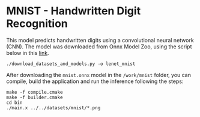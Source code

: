 # MNIST - Handwritten Digit Recognition

This model predicts handwritten digits using a convolutional neural network
(CNN). The model was downloaded from Onnx Model Zoo, using the script below in
this [link](https://github.com/pytorch/glow/tree/master/utils).

```
./download_datasets_and_models.py -o lenet_mnist

```

After downloading the `mnist.onnx` model in the `/work/mnist` folder, you can
compile, build the application and run the inference following the steps:

``` 
make -f compile.cmake
make -f builder.cmake
cd bin
./main.x ../../datasets/mnist/*.png
```
